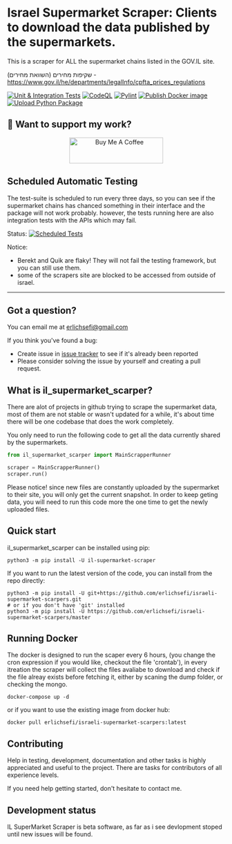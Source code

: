 Israel Supermarket Scraper: Clients to download the data published by the supermarkets.
=======================================
This is a scraper for ALL the supermarket chains listed in the GOV.IL site.

שקיפות מחירים (השוואת מחירים) - https://www.gov.il/he/departments/legalInfo/cpfta_prices_regulations




[![Unit & Integration Tests](https://github.com/erlichsefi/israeli-supermarket-scarpers/actions/workflows/test-suite.yml/badge.svg?event=push)](https://github.com/erlichsefi/israeli-supermarket-scarpers/actions/workflows/test-suite.yml)
[![CodeQL](https://github.com/erlichsefi/israeli-supermarket-scarpers/actions/workflows/codeql.yml/badge.svg)](https://github.com/erlichsefi/israeli-supermarket-scarpers/actions/workflows/codeql.yml)
[![Pylint](https://github.com/erlichsefi/israeli-supermarket-scarpers/actions/workflows/pylint.yml/badge.svg)](https://github.com/erlichsefi/israeli-supermarket-scarpers/actions/workflows/pylint.yml)
[![Publish Docker image](https://github.com/erlichsefi/israeli-supermarket-scarpers/actions/workflows/docker-publish.yml/badge.svg)](https://github.com/erlichsefi/israeli-supermarket-scarpers/actions/workflows/docker-publish.yml)
[![Upload Python Package](https://github.com/erlichsefi/israeli-supermarket-scarpers/actions/workflows/python-publish.yml/badge.svg)](https://github.com/erlichsefi/israeli-supermarket-scarpers/actions/workflows/python-publish.yml)

## 🤗 Want to support my work?
<p align="center">
    <a href="https://buymeacoffee.com/erlichsefi" target="_blank"><img src="https://cdn.buymeacoffee.com/buttons/v2/default-yellow.png" alt="Buy Me A Coffee" style="height: 60px !important;width: 217px !important;">
    </a>
</p>

Scheduled Automatic Testing
----
The test-suite is scheduled to run every three days, so you can see if the supermarket chains has chanced something in their interface and the package will not work probably. however, the tests running here are also integration tests with the APIs which may fail.

Status: [![Scheduled Tests](https://github.com/erlichsefi/israeli-supermarket-scarpers/actions/workflows/test-suite.yml/badge.svg?event=schedule)](https://github.com/erlichsefi/israeli-supermarket-scarpers/actions/workflows/test-suite.yml)

Notice:
- Berekt and Quik are flaky! They will not fail the testing framework, but you can still use them.
- some of the scrapers site are blocked to be accessed from outside of israel. 

--------

 

Got a question?
---------------

You can email me at erlichsefi@gmail.com

If you think you've found a bug:

- Create issue in [issue tracker](https://github.com/erlichsefi/israeli-supermarket-scarpers/issues) to see if
  it's already been reported
- Please consider solving the issue by yourself and creating a pull request.

What is il_supermarket_scarper?
-------------

There are alot of projects in github trying to scrape the supermarket data, most of them are not stable or wasn't updated for a while, it's about time there will be one codebase that does the work completely. 

You only need to run the following code to get all the data currently shared by the supermarkets.

```python
from il_supermarket_scarper import MainScrapperRunner

scraper = MainScrapperRunner()
scraper.run()
```


Please notice!
since new files are constantly uploaded by the supermarket to their site, you will only get the current snapshot. In order to keep geting data, you will need to run this code more the one time to get the newly uploaded files. 

Quick start
-----------

il_supermarket_scarper can be installed using pip:

    python3 -m pip install -U il-supermarket-scraper

If you want to run the latest version of the code, you can install from the
repo directly:

    python3 -m pip install -U git+https://github.com/erlichsefi/israeli-supermarket-scarpers.git
    # or if you don't have 'git' installed
    python3 -m pip install -U https://github.com/erlichsefi/israeli-supermarket-scarpers/master
    


Running Docker
-----------
The docker is designed to run the scaper every 6 hours, (you change the cron expression if you would like, checkout the file 'crontab'), in every itreation the scraper will collect the files avaliabe to download and check if the file alreay exists before fetching it, either by scaning the dump folder, or checking the mongo.


    docker-compose up -d

or if you want to use the existing image from docker hub:

    docker pull erlichsefi/israeli-supermarket-scarpers:latest

Contributing
------------

Help in testing, development, documentation and other tasks is
highly appreciated and useful to the project. There are tasks for
contributors of all experience levels.

If you need help getting started, don't hesitate to contact me.


Development status
------------------

IL SuperMarket Scraper is beta software, as far as i see devlopment stoped until new issues will be found.
